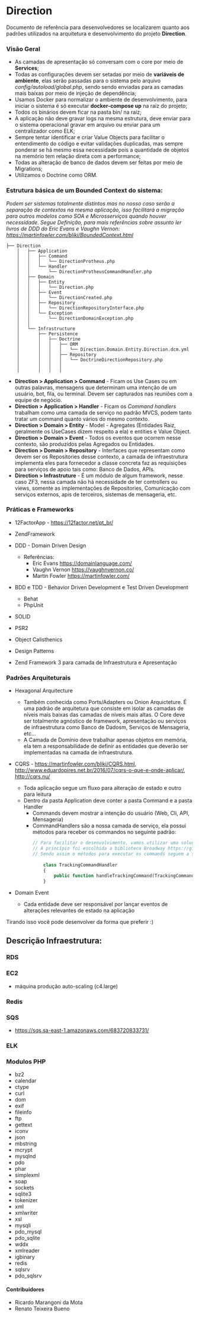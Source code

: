 # Direction

Documento de referência para desenvolvedores se localizarem quanto aos padrões
utilizados na arquitetura e desenvolvimento do projeto **Direction**.

### Visão Geral
- As camadas de apresentação só conversam com o core por meio de **Services**;
- Todas as configurações devem ser setadas por meio de **variáveis de ambiente**, elas serão passadas para o sistema pelo arquivo *config/autoload/global.php*, sendo sendo enviadas para as camadas mais baixas por meio de injeção de dependência;
- Usamos Docker para normalizar o ambiente de desenvolvimento, para iniciar o sistema é só executar **docker-compose up** na raiz do projeto;
- Todos os binários devem ficar na pasta bin/ na raiz;
- A aplicação não deve gravar logs na mesma estrutura, deve enviar para o sistema operacional gravar em arquivo ou enviar para um centralizador como ELK;
- Sempre tentar identificar e criar Value Objects para facilitar o entendimento do código e evitar validações duplicadas, mas sempre ponderar se há mesmo essa necessidade pois a quantidade de objetos na memório tem relação direta com a performance;
- Todas as alteração de banco de dados devem ser feitas por meio de Migrations;
- Utilizamos o Doctrine como ORM.


### Estrutura básica de um Bounded Context do sistema:
*Podem ser sistemas totalmente distintos mas no nosso caso serão a separação de contextos na mesma aplicação, isso facilitará a migração para outros modelos como SOA e Microsserviços quando houver necessidade. Segue Definição, para mais referências sobre assunto ler livros de DDD do Eric Evans e Vaughn Vernon: https://martinfowler.com/bliki/BoundedContext.html*

```
├── Direction
    │   ├── Application
    │   │   ├── Command
    │   │   │   └── DirectionProtheus.php
    │   │   └── Handler
    │   │       └── DirectionProtheusCommandHandler.php
    │   ├── Domain
    │   │   ├── Entity
    │   │   │   └── Direction.php
    │   │   ├── Event
    │   │   │   └── DirectionCreated.php
    │   │   ├── Repository
    │   │   │   └── DirectionRepositoryInterface.php
    │   │   └── Exception
    │   │       └── DirectionDomainException.php
    │   │ 
    │   └── Infrastructure
    │       ├── Persistence
    │       │   ├── Doctrine
    │       │   │   ├── ORM
    │       │   │   │   └── Direction.Domain.Entity.Direction.dcm.yml 
    │       │   │   ├── Repository  
    │       │   │   │   └── DoctrineDirectionRepository.php
    │       │   │   │       
    │       │   │   │ 
```

- **Direction > Application > Command** - Ficam os Use Cases ou em outras palavras, mensagens que determinam uma intenção de um usuário, bot, fila, ou terminal. Devem ser capturados nas reuniões com a equipe de negócio.
- **Direction > Application > Handler** - Ficam os *Command handlers* trabalham como uma camada de serviço no padrão MVCS, podem tanto tratar um command quanto vários do mesmo contexto.
- **Direction > Domain > Entity** - Model - Agregates (Entidades Raiz, geralmente os UseCases dizem respeito a ela) e entities e Value Object.
- **Direction > Domain > Event** - Todos os eventos que ocorrem nesse contexto, são produzidos pelas Agregados ou Entidades.
- **Direction > Domain > Repository** - Interfaces que representam como devem ser os Repositories desse contexto, a camada de infraestrutura implementa eles para fornecedor a classe concreta faz as requisições para serviços de apoio tais como: Banco de Dados, APIs.
- **Direction > Infrastruture** - É um módulo de algum framework, nesse caso ZF3, nessa camada não há necessidade de ter controllers ou views, somente as implementações de Repositories, Comunicação com serviços externos, apis de terceiros, sistemas de mensageria, etc.

### Práticas e Frameworks

 - 12FactorApp - https://12factor.net/pt_br/
 - ZendFramework
 - DDD - Domain Driven Design
   * Referências:
     * Eric Evans https://domainlanguage.com/
     * Vaughn Vernon https://vaughnvernon.co/
     * Martin Fowler https://martinfowler.com/
    
 - BDD e TDD - Behavior Driven Development e Test Driven Development
    * Behat
    * PhpUnit    
    
 - SOLID
 - PSR2
 - Object Calisthenics
 - Design Patterns
 - Zend Framework 3 para camada de Infraestrutura e Apresentação
 
 
### Padrões Arquiteturais

 - Hexagonal Arquitecture
   * Também conhecida como Ports/Adapters ou Onion Arquicteture. É uma padrão de arquitetura que consiste em isolar as camadas de níveis mais baixas das camadas de níveis mais altas.
    O Core deve ser totalmente agnóstico de framework, apresentação ou serviços de infraestrutura como Banco de Dadosm, Serviços de Mensageria, etc...
   * A Camada de Domínio deve trabalhar apenas objetos em memória, ela tem a responsabilidade de definir as entidades que deverão ser implementadas na camada de infraestrutura.
   
 - CQRS - https://martinfowler.com/bliki/CQRS.html, http://www.eduardopires.net.br/2016/07/cqrs-o-que-e-onde-aplicar/, http://cqrs.nu/
    * Toda aplicação segue um fluxo para alteração de estado e outro para leitura
    * Dentro da pasta Application deve conter a pasta Command e a pasta Handler
      * Commands devem mostrar a intenção do usuário (Web, Cli, API, Mensageria)
      * CommandHandlers são a nossa camada de serviço, ela possui métodos para receber os commandos no seguinte padrão: 
        ```php 
        // Para facilitar o desenvolvimento, vamos utilizar uma solução open-source para auxiliar a implementação de padrão
        // A princípio foi escolhida a biblioteca Broadway https://github.com/broadway. Ela possui tanto recursos para CQRS quanto para EventSource
        // Sendo assim o métodos para executar os commands seguem a seguinte convenção:   
            
            class TrackingCommandHandler  
            {
                public function handleTrackingCommand(TrackingCommand $command) ...
            }
        ```
        
 - Domain Event
   * Cada entidade deve ser responsável por lançar eventos de alterações relevantes de estado na aplicação
   

Tirando isso você pode desenvolver da forma que preferir :)


## Descrição Infraestrutura:

### RDS

### EC2
 - máquina produção auto-scaling (c4.large)
 
### Redis

### SQS
 - https://sqs.sa-east-1.amazonaws.com/683720833731/
 
### ELK

### Modulos PHP
 - bz2
 - calendar
 - ctype
 - curl
 - dom
 - exif
 - fileinfo
 - ftp
 - gettext
 - iconv
 - json
 - mbstring
 - mcrypt
 - mysqlnd
 - pdo
 - phar
 - simplexml
 - soap
 - sockets
 - sqlite3
 - tokenizer
 - xml
 - xmlwriter
 - xsl
 - mysqli
 - pdo_mysql
 - pdo_sqlite
 - wddx
 - xmlreader
 - igbinary
 - redis
 - sqlsrv
 - pdo_sqlsrv

#### Contribuidores

- Ricardo Marangoni da Mota
- Renato Teixeira Bueno
